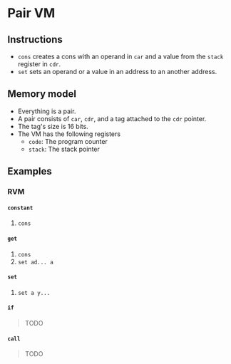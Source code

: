 # Pair VM

## Instructions

- `cons` creates a cons with an operand in `car` and a value from the `stack` register in `cdr`.
- `set` sets an operand or a value in an address to an another address.

## Memory model

- Everything is a pair.
- A pair consists of `car`, `cdr`, and a tag attached to the `cdr` pointer.
- The tag's size is 16 bits.
- The VM has the following registers
  - `code`: The program counter
  - `stack`: The stack pointer

## Examples

### RVM

#### `constant`

1. `cons`

#### `get`

1. `cons`
1. `set ad... a`

#### `set`

1. `set a y...`

#### `if`

> TODO

#### `call`

> TODO
